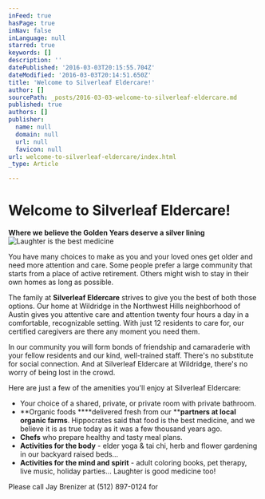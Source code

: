 ```yaml
---
inFeed: true
hasPage: true
inNav: false
inLanguage: null
starred: true
keywords: []
description: ''
datePublished: '2016-03-03T20:15:55.704Z'
dateModified: '2016-03-03T20:14:51.650Z'
title: 'Welcome to Silverleaf Eldercare!'
author: []
sourcePath: _posts/2016-03-03-welcome-to-silverleaf-eldercare.md
published: true
authors: []
publisher:
  name: null
  domain: null
  url: null
  favicon: null
url: welcome-to-silverleaf-eldercare/index.html
_type: Article

---
```

# Welcome to Silverleaf Eldercare!

**Where we believe the Golden Years deserve a silver lining**
![Laughter is the best medicine](https://the-grid-user-content.s3-us-west-2.amazonaws.com/b5e1a369-1a1f-468c-b54a-36de86f9c6d9.jpg)

You have many choices to make as you and your loved ones get older and need more attention and care. Some people prefer a large community that starts from a place of active retirement. Others might wish to stay in their own homes as long as possible. 

The family at **Silverleaf Eldercare** strives to give you the best of both those options. Our home at Wildridge in the Northwest Hills neighborhood of Austin gives you attentive care and attention twenty four hours a day in a comfortable, recognizable setting. With just 12 residents to care for, our certified caregivers are there any moment you need them. 

In our community you will form bonds of friendship and camaraderie with your fellow residents and our kind, well-trained staff. There's no substitute for social connection. And at Silverleaf Eldercare at Wildridge, there's no worry of being lost in the crowd. 

Here are just a few of the amenities you'll enjoy at Silverleaf Eldercare:

* Your choice of a shared, private, or private room with private bathroom.
* **Organic foods ****delivered fresh from our ****partners at local organic farms**. Hippocrates said that food is the best medicine, and we believe it is as true today as it was a few thousand years ago. 
* **Chefs** who prepare healthy and tasty meal plans.
* **Activities for the body** - elder yoga & tai chi, herb and flower gardening in our backyard raised beds...
* **Activities for the mind and spirit** - adult coloring books, pet therapy, live music, holiday parties... Laughter is good medicine too!

Please call Jay Brenizer at (512) 897-0124 for